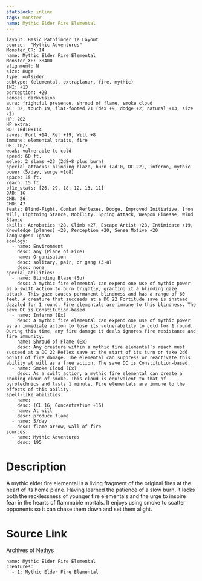 ```yaml
---
statblock: inline
tags: monster
name: Mythic Elder Fire Elemental
---
```

```statblock
layout: Basic Pathfinder 1e Layout
source:  "Mythic Adventures"
Monster_CR: 14
name: Mythic Elder Fire Elemental
Monster_XP: 38400
alignment: N
size: Huge
type: outsider
subtype: (elemental, extraplanar, fire, mythic)
INI: +13
perception: +20
senses: darkvision
aura: frightful presence, shroud of flame, smoke cloud
AC: 32, touch 19, flat-footed 21 (dex +9, dodge +2, natural +13, size -2)
HP: 202
HP_extra: 
HD: 16d10+114
saves: Fort +14, Ref +19, Will +8
immune: elemental traits, fire
DR: 10/-
weak: vulnerable to cold
speed: 60 ft.
melee: 2 slams +23 (2d8+8 plus burn)
special_attacks: blinding blaze, burn (2d10, DC 22), inferno, mythic power (5/day, surge +1d8)
space: 15 ft.
reach: 15 ft.
pf1e_stats: [26, 29, 18, 12, 13, 11]
BAB: 16
CMB: 26
CMD: 47
feats: Blind-Fight, Combat Reflexes, Dodge, Improved Initiative, Iron Will, Lightning Stance, Mobility, Spring Attack, Weapon Finesse, Wind Stance
skills: Acrobatics +28, Climb +27, Escape Artist +28, Intimidate +19, Knowledge (planes) +20, Perception +20, Sense Motive +20
languages: Ignan
ecology:
  - name: Environment
    desc: any (Plane of Fire)
  - name: Organisation
    desc: solitary, pair, or gang (3-8)
    desc: none
special_abilities:
  - name: Blinding Blaze (Su)
    desc: A mythic fire elemental can expend one use of mythic power as a swift action to burn brightly, granting it a blinding gaze attack. This gaze causes permanent blindness and has a range of 60 feet. A creature that succeeds at a DC 22 Fortitude save is instead dazzled for 1 round. Fire elementals are immune to this blindness. The save DC is Constitution-based.
  - name: Inferno (Ex)
    desc: A mythic fire elemental can expend one use of mythic power as an immediate action to lose its vulnerability to cold for 1 round. During this time, any fire damage it deals ignores fire resistance and fire immunity.
  - name: Shroud of Flame (Ex)
    desc: Any creature within a mythic fire elemental’s reach must succeed at a DC 22 Reflex save at the start of its turn or take 2d6 points of fire damage. The elemental can suppress or reactivate this ability at will as a free action. The save DC is Constitution-based.
  - name: Smoke Cloud (Ex)
    desc: As a swift action, a mythic fire elemental can create a choking cloud of smoke. This cloud is equivalent to that of pyrotechnics and lasts 1 minute. Fire elementals are immune to the effects of this ability.
spell-like_abilities:
  - name:
    desc: (CL 16; Concentration +16)
  - name: At will
    desc: produce flame
  - name: 5/day
    desc: flame arrow, wall of fire
sources:
  - name: Mythic Adventures
    desc: 195
```
# Description
A mythic elder fire elemental is a living fragment of the original fires at the heart of its home plane. Having learned the patience of a slow burn, it lacks both the recklessness of younger fire elementals and the urge to inspire fear in the hearts of flammable mortals. It enjoys using smoke to scatter opponents so it can chase them down and set them alight.
# Source Link
[Archives of Nethys](https://aonprd.com/MythicMonsterDisplay.aspx?ItemName=Elder%20Fire%20Elemental)
```encounter-table
name: Mythic Elder Fire Elemental
creatures:
  - 1: Mythic Elder Fire Elemental
```
